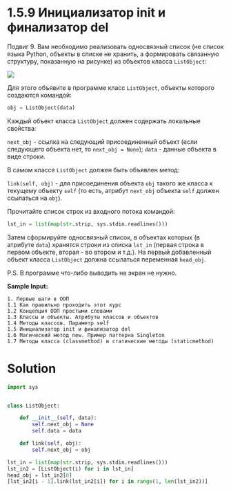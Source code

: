 # 1.5.9 Инициализатор __init__ и финализатор __del__

Подвиг 9. Вам необходимо реализовать односвязный список (не список языка Python, объекты в списке не хранить, а
формировать связанную структуру, показанную на рисунке) из объектов класса `ListObject`:

![](https://ucarecdn.com/a4e74a9d-633b-41a2-ab5e-c39be1d915a5/)

Для этого объявите в программе класс `ListObject`, объекты которого создаются командой:

```python
obj = ListObject(data)
```

Каждый объект класса `ListObject` должен содержать локальные свойства:

`next_obj` - ссылка на следующий присоединенный объект (если следующего объекта нет, то `next_obj = None`);
`data` - данные объекта в виде строки.

В самом классе `ListObject` должен быть объявлен метод:

`link(self, obj)` - для присоединения объекта `obj` такого же класса к текущему объекту `self` (то есть,
атрибут `next_obj` объекта `self` должен ссылаться на `obj`).

Прочитайте список строк из входного потока командой:

```python
lst_in = list(map(str.strip, sys.stdin.readlines()))
```

Затем сформируйте односвязный список, в объектах которых (в атрибуте `data`) хранятся строки из списка `lst_in` (первая
строка в первом объекте, вторая - во втором и т.д.). На первый добавленный объект класса `ListObject` должна ссылаться
переменная `head_obj`.

P.S. В программе что-либо выводить на экран не нужно.

**Sample Input:**

```
1. Первые шаги в ООП
1.1 Как правильно проходить этот курс
1.2 Концепция ООП простыми словами
1.3 Классы и объекты. Атрибуты классов и объектов
1.4 Методы классов. Параметр self
1.5 Инициализатор init и финализатор del
1.6 Магический метод new. Пример паттерна Singleton
1.7 Методы класса (classmethod) и статические методы (staticmethod)
```

# Solution

```python
import sys


class ListObject:

    def __init__(self, data):
        self.next_obj = None
        self.data = data

    def link(self, obj):
        self.next_obj = obj

lst_in = list(map(str.strip, sys.stdin.readlines()))
lst_in2 = [ListObject(i) for i in lst_in]
head_obj = lst_in2[0]
[lst_in2[i - 1].link(lst_in2[i]) for i in range(1, len(lst_in2))]
```